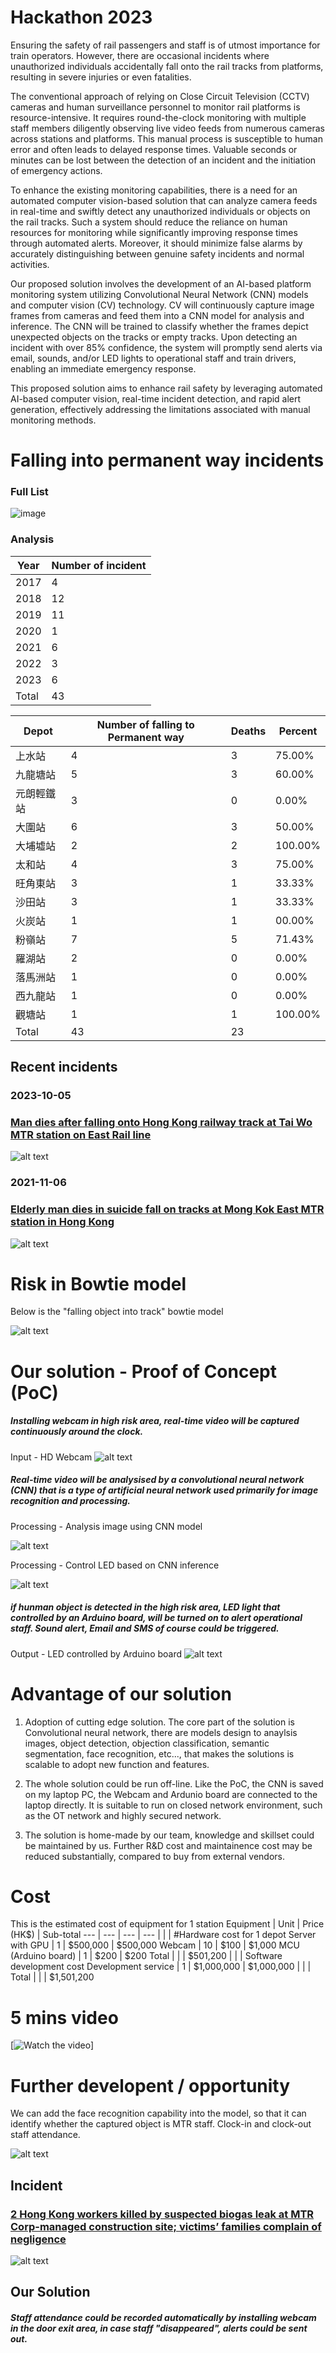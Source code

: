 # Hackathon 2023
Ensuring the safety of rail passengers and staff is of utmost importance for train operators. However, there are occasional incidents where unauthorized individuals accidentally fall onto the rail tracks from platforms, resulting in severe injuries or even fatalities.

The conventional approach of relying on Close Circuit Television (CCTV) cameras and human surveillance personnel to monitor rail platforms is resource-intensive. It requires round-the-clock monitoring with multiple staff members diligently observing live video feeds from numerous cameras across stations and platforms. This manual process is susceptible to human error and often leads to delayed response times. Valuable seconds or minutes can be lost between the detection of an incident and the initiation of emergency actions.

To enhance the existing monitoring capabilities, there is a need for an automated computer vision-based solution that can analyze camera feeds in real-time and swiftly detect any unauthorized individuals or objects on the rail tracks. Such a system should reduce the reliance on human resources for monitoring while significantly improving response times through automated alerts. Moreover, it should minimize false alarms by accurately distinguishing between genuine safety incidents and normal activities.

Our proposed solution involves the development of an AI-based platform monitoring system utilizing Convolutional Neural Network (CNN) models and computer vision (CV) technology. CV will continuously capture image frames from cameras and feed them into a CNN model for analysis and inference. The CNN will be trained to classify whether the frames depict unexpected objects on the tracks or empty tracks. Upon detecting an incident with over 85% confidence, the system will promptly send alerts via email, sounds, and/or LED lights to operational staff and train drivers, enabling an immediate emergency response.

This proposed solution aims to enhance rail safety by leveraging automated AI-based computer vision, real-time incident detection, and rapid alert generation, effectively addressing the limitations associated with manual monitoring methods.

# Falling into permanent way incidents

### Full List

![image](https://github.com/justinlaw360/hackathon2023/assets/4946026/7c24f093-4265-4907-b4ee-e1a494a53b35)

### Analysis

Year	| Number of incident
--- | ---
2017 |	4
2018 |	12
2019 |	11
2020 |	1
2021 |	6
2022 |	3
2023 |	6
Total |	43




Depot	| Number of falling to Permanent way | Deaths	| Percent
--- | --- | --- | --- 
上水站	 | 4	| 3 |	75.00%
九龍塘站	| 5 |	3	| 60.00%
元朗輕鐵站 | 	3 | 	0 | 	0.00%
大圍站	 | 6	 | 3	 | 50.00%
大埔墟站	 | 2	 | 2	 | 100.00%
太和站	 | 4	 | 3	 | 75.00%
旺角東站	 | 3	 | 1	 | 33.33%
沙田站	 | 3	 | 1	 | 33.33%
火炭站	 | 1	 | 1	 | 00.00%
粉嶺站 | 	7	 | 5	 | 71.43%
羅湖站	 | 2	 | 0	 | 0.00%
落馬洲站	 | 1	 | 0	 | 0.00%
西九龍站	 | 1	 | 0	 | 0.00%
觀塘站	 | 1	 | 1	 | 100.00%
Total |  43 |  23 | 

## Recent incidents
### 2023-10-05 

### [Man dies after falling onto Hong Kong railway track at Tai Wo MTR station on East Rail line](https://www.scmp.com/news/hong-kong/law-and-crime/article/3157601/man-dies-after-falling-hong-kong-railway-track-tai-wo)
![alt text](https://cdn.i-scmp.com/sites/default/files/styles/1200x800/public/d8/images/canvas/2021/11/27/b9edd83c-91b0-47ff-8968-477a62e47f62_bd8092c1.jpg?itok=cSCLupUv&v=1637998699)

### 2021-11-06

### [Elderly man dies in suicide fall on tracks at Mong Kok East MTR station in Hong Kong](https://www.scmp.com/news/hong-kong/transport/article/3155096/elderly-man-dies-after-falling-tracks-mong-kok-east-mtr?campaign=3155096&module=perpetual_scroll_0&pgtype=article)
![alt text](https://cdn.i-scmp.com/sites/default/files/styles/1200x800/public/d8/images/methode/2021/11/06/783b95b0-3ea7-11ec-a1b3-e785d5c8830c_image_hires_143513.JPG?itok=m0v3ZN3U&v=1636180520)


# Risk in Bowtie model
Below is the "falling object into track" bowtie model

![alt text](https://raw.githubusercontent.com/justinlaw360/hackathon2023/main/bowtie.jpg)

# Our solution - Proof of Concept (PoC)

##### Installing webcam in high risk area, real-time video will be captured continuously around the clock.

Input - HD Webcam
![alt text](https://raw.githubusercontent.com/justinlaw360/hackathon2023/main/hdwebcam.jpg)

##### Real-time video will be analysised by a convolutional neural network (CNN) that is a type of artificial neural network used primarily for image recognition and processing.

Processing - Analysis image using CNN model

![alt text](https://raw.githubusercontent.com/justinlaw360/hackathon2023/main/cnn.jpg)

Processing - Control LED based on CNN inference

![alt text](https://raw.githubusercontent.com/justinlaw360/hackathon2023/main/arduino-cli.jpg)

##### if hunman object is detected in the high risk area, LED light that controlled by an Arduino board, will be turned on to alert operational staff.  Sound alert, Email and SMS of course could be triggered.

Output - LED controlled by Arduino board
![alt text](https://raw.githubusercontent.com/justinlaw360/hackathon2023/main/arduino-LED.jpg)

# Advantage of our solution

1. Adoption of cutting edge solution.  The core part of the solution is Convolutional neural network, there are models design to anaylsis images, object detection, objection classification, semantic segmentation, face recognition, etc..., that makes the solutions is scalable to adopt new function and features.

2. The whole solution could be run off-line.  Like the PoC, the CNN is saved on my laptop PC, the Webcam and Ardunio board are connected to the laptop directly.  It is suitable to run on closed network environment, such as the OT network and highly secured network.

3. The solution is home-made by our team, knowledge and skillset could be maintained by us.  Further R&D cost and maintainence cost may be reduced substantially, compared to buy from external vendors.

# Cost

This is the estimated cost of equipment for 1 station
Equipment	| Unit | Price (HK$)	| Sub-total
--- | --- | --- | --- 
 |  | | 
#Hardware cost for 1 depot
Server with GPU	 | 1	| $500,000 | $500,000
Webcam	| 10 |	$100	| $1,000
MCU (Arduino board) | 	1 | 	$200 | 	$200
Total	 |   	 |  	 | $501,200
 |  | | 
Software development cost
Development service | 1	 | $1,000,000	 | $1,000,000
 |  | | 
Total	 |   	 |  	 | $1,501,200

   

# 5 mins video

[![Watch the video](https://www.youtube.com/watch?v=isGNl6OgB5U)]

# Further developent / opportunity

We can add the face recognition capability into the model, so that it can identify whether the captured object is MTR staff.  Clock-in and clock-out staff attendance.

![alt text](https://xailient.com/wp-content/uploads/2022/08/AI-is-at-the-Edge.-What-does-this-mean-for-Face-Recognition-technology.jpg)

## Incident
### [2 Hong Kong workers killed by suspected biogas leak at MTR Corp-managed construction site; victims’ families complain of negligence](https://www.scmp.com/news/hong-kong/society/article/3235611/2-hong-kong-workers-dead-after-suspected-biogas-leak-construction-site-west-kowloon-cultural)

![alt text](https://cdn.i-scmp.com/sites/default/files/styles/1200x800/public/d8/images/canvas/2023/09/24/c45a0510-42dd-496b-b84a-87af5cb479b0_8b174091.jpg?itok=U8RQ--ol&v=1695532494)

## Our Solution
##### Staff attendance could be recorded automatically by installing webcam in the door exit area, in case staff "disappeared", alerts could be sent out.
